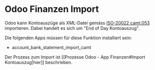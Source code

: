 # Odoo Finanzen Import
Odoo kann Kontoauszüge als XML-Datei gemäss [ISO-20022 camt.053](https://www.raiffeisen.ch/urnerland/de/firmenkunden/liquiditaet-und-zahlungsverkehr/harmonisierung-zahlungsverkehr/iso-20022/was-ist-iso-20022.html) importieren. Dabei handelt es sich um "End of Day Kontoauszug".

Die folgenden Apps müssen für diese Funktion installiert sein:
* account_bank_statement_import_camt

Der Prozess zum Import ist [[Prozesse Odoo - App Finanzen#Import Kontoauszug|hier]] beschrieben.